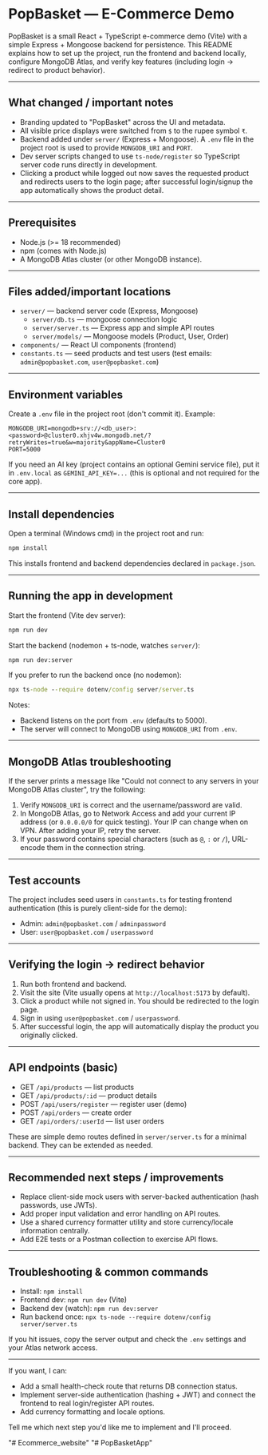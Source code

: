 # PopBasket — E-Commerce Demo

PopBasket is a small React + TypeScript e-commerce demo (Vite) with a simple Express + Mongoose backend for persistence. This README explains how to set up the project, run the frontend and backend locally, configure MongoDB Atlas, and verify key features (including login -> redirect to product behavior).

---

## What changed / important notes
- Branding updated to "PopBasket" across the UI and metadata.
- All visible price displays were switched from `$` to the rupee symbol `₹`.
- Backend added under `server/` (Express + Mongoose). A `.env` file in the project root is used to provide `MONGODB_URI` and `PORT`.
- Dev server scripts changed to use `ts-node/register` so TypeScript server code runs directly in development.
- Clicking a product while logged out now saves the requested product and redirects users to the login page; after successful login/signup the app automatically shows the product detail.

---

## Prerequisites
- Node.js (>= 18 recommended)
- npm (comes with Node.js)
- A MongoDB Atlas cluster (or other MongoDB instance).

---

## Files added/important locations
- `server/` — backend server code (Express, Mongoose)
  - `server/db.ts` — mongoose connection logic
  - `server/server.ts` — Express app and simple API routes
  - `server/models/` — Mongoose models (Product, User, Order)
- `components/` — React UI components (frontend)
- `constants.ts` — seed products and test users (test emails: `admin@popbasket.com`, `user@popbasket.com`)

---

## Environment variables
Create a `.env` file in the project root (don't commit it). Example:

```
MONGODB_URI=mongodb+srv://<db_user>:<password>@cluster0.xhjv4w.mongodb.net/?retryWrites=true&w=majority&appName=Cluster0
PORT=5000
```

If you need an AI key (project contains an optional Gemini service file), put it in `.env.local` as `GEMINI_API_KEY=...` (this is optional and not required for the core app).

---

## Install dependencies
Open a terminal (Windows cmd) in the project root and run:

```cmd
npm install
```

This installs frontend and backend dependencies declared in `package.json`.

---

## Running the app in development

Start the frontend (Vite dev server):

```cmd
npm run dev
```

Start the backend (nodemon + ts-node, watches `server/`):

```cmd
npm run dev:server
```

If you prefer to run the backend once (no nodemon):

```cmd
npx ts-node --require dotenv/config server/server.ts
```

Notes:
- Backend listens on the port from `.env` (defaults to 5000).
- The server will connect to MongoDB using `MONGODB_URI` from `.env`.

---

## MongoDB Atlas troubleshooting
If the server prints a message like "Could not connect to any servers in your MongoDB Atlas cluster", try the following:

1. Verify `MONGODB_URI` is correct and the username/password are valid.
2. In MongoDB Atlas, go to Network Access and add your current IP address (or `0.0.0.0/0` for quick testing). Your IP can change when on VPN. After adding your IP, retry the server.
3. If your password contains special characters (such as `@`, `:` or `/`), URL-encode them in the connection string.

---

## Test accounts
The project includes seed users in `constants.ts` for testing frontend authentication (this is purely client-side for the demo):

- Admin: `admin@popbasket.com` / `adminpassword`
- User: `user@popbasket.com` / `userpassword`

---

## Verifying the login -> redirect behavior
1. Run both frontend and backend.
2. Visit the site (Vite usually opens at `http://localhost:5173` by default).
3. Click a product while not signed in. You should be redirected to the login page.
4. Sign in using `user@popbasket.com` / `userpassword`.
5. After successful login, the app will automatically display the product you originally clicked.

---

## API endpoints (basic)
- GET `/api/products` — list products
- GET `/api/products/:id` — product details
- POST `/api/users/register` — register user (demo)
- POST `/api/orders` — create order
- GET `/api/orders/:userId` — list user orders

These are simple demo routes defined in `server/server.ts` for a minimal backend. They can be extended as needed.

---

## Recommended next steps / improvements
- Replace client-side mock users with server-backed authentication (hash passwords, use JWTs).
- Add proper input validation and error handling on API routes.
- Use a shared currency formatter utility and store currency/locale information centrally.
- Add E2E tests or a Postman collection to exercise API flows.

---

## Troubleshooting & common commands
- Install: `npm install`
- Frontend dev: `npm run dev` (Vite)
- Backend dev (watch): `npm run dev:server`
- Run backend once: `npx ts-node --require dotenv/config server/server.ts`

If you hit issues, copy the server output and check the `.env` settings and your Atlas network access.

---

If you want, I can:
- Add a small health-check route that returns DB connection status.
- Implement server-side authentication (hashing + JWT) and connect the frontend to real login/register API routes.
- Add currency formatting and locale options.

Tell me which next step you'd like me to implement and I'll proceed.



"# Ecommerce_website" 
"# PopBasketApp" 
